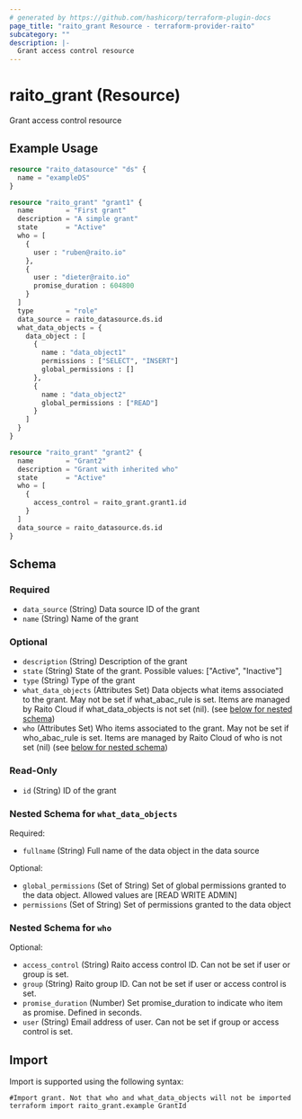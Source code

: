 ```yaml
---
# generated by https://github.com/hashicorp/terraform-plugin-docs
page_title: "raito_grant Resource - terraform-provider-raito"
subcategory: ""
description: |-
  Grant access control resource
---
```


# raito_grant (Resource)

Grant access control resource

## Example Usage

```terraform
resource "raito_datasource" "ds" {
  name = "exampleDS"
}

resource "raito_grant" "grant1" {
  name        = "First grant"
  description = "A simple grant"
  state       = "Active"
  who = [
    {
      user : "ruben@raito.io"
    },
    {
      user : "dieter@raito.io"
      promise_duration : 604800
    }
  ]
  type        = "role"
  data_source = raito_datasource.ds.id
  what_data_objects = {
    data_object : [
      {
        name : "data_object1"
        permissions : ["SELECT", "INSERT"]
        global_permissions : []
      },
      {
        name : "data_object2"
        global_permissions : ["READ"]
      }
    ]
  }
}

resource "raito_grant" "grant2" {
  name        = "Grant2"
  description = "Grant with inherited who"
  state       = "Active"
  who = [
    {
      access_control = raito_grant.grant1.id
    }
  ]
  data_source = raito_datasource.ds.id
}
```

<!-- schema generated by tfplugindocs -->
## Schema

### Required

- `data_source` (String) Data source ID of the grant
- `name` (String) Name of the grant

### Optional

- `description` (String) Description of the grant
- `state` (String) State of the grant. Possible values: ["Active", "Inactive"]
- `type` (String) Type of the grant
- `what_data_objects` (Attributes Set) Data objects what items associated to the grant. May not be set if what_abac_rule is set. Items are managed by Raito Cloud if what_data_objects is not set (nil). (see [below for nested schema](#nestedatt--what_data_objects))
- `who` (Attributes Set) Who items associated to the grant. May not be set if who_abac_rule is set. Items are managed by Raito Cloud of who is not set (nil) (see [below for nested schema](#nestedatt--who))

### Read-Only

- `id` (String) ID of the grant

<a id="nestedatt--what_data_objects"></a>
### Nested Schema for `what_data_objects`

Required:

- `fullname` (String) Full name of the data object in the data source

Optional:

- `global_permissions` (Set of String) Set of global permissions granted to the data object. Allowed values are [READ WRITE ADMIN]
- `permissions` (Set of String) Set of permissions granted to the data object


<a id="nestedatt--who"></a>
### Nested Schema for `who`

Optional:

- `access_control` (String) Raito access control ID. Can not be set if user or group is set.
- `group` (String) Raito group ID. Can not be set if user or access control is set.
- `promise_duration` (Number) Set promise_duration to indicate who item as promise. Defined in seconds.
- `user` (String) Email address of user. Can not be set if group or access control is set.

## Import

Import is supported using the following syntax:

```shell
#Import grant. Not that who and what_data_objects will not be imported
terraform import raito_grant.example GrantId
```
